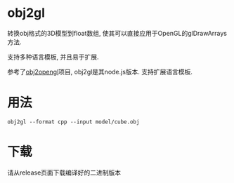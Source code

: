 # obj2gl

转换obj格式的3D模型到float数组, 使其可以直接应用于OpenGL的glDrawArrays方法.

支持多种语言模板, 并且易于扩展.

参考了[obj2opengl](https://github.com/HBehrens/obj2opengl)项目, obj2gl是其node.js版本. 支持扩展语言模板.

# 用法

```
obj2gl --format cpp --input model/cube.obj
```

# 下载

请从release页面下载编译好的二进制版本
